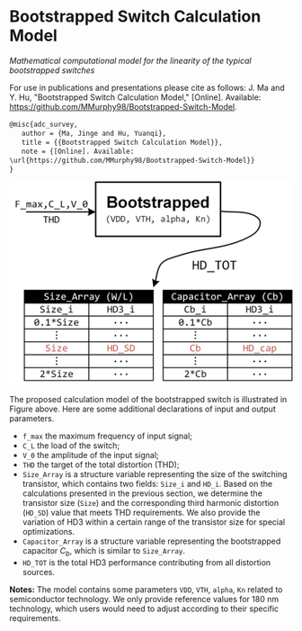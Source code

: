 # Bootstrapped Switch Calculation Model

*Mathematical computational model for the linearity of the typical bootstrapped switches*

For use in publications and presentations please cite as follows:
J. Ma and Y. Hu, "Bootstrapped Switch Calculation Model," [Online]. Available: https://github.com/MMurphy98/Bootstrapped-Switch-Model.

```
@misc{adc_survey,
   author = {Ma, Jinge and Hu, Yuanqi},
   title = {{Bootstrapped Switch Calculation Model}},
   note = {[Online]. Available: \url{https://github.com/MMurphy98/Bootstrapped-Switch-Model}}
}
```

<p align="center">
  <img src="./image/p1.png" alt="Description" width="600">
</p>

The proposed calculation model of the bootstrapped switch is illustrated in Figure above. Here are some additional declarations of input and output parameters.

- `f_max` the maximum frequency of input signal;
- `C_L` the load of the switch;
- `V_0` the amplitude of the input signal;
- `THD` the target of the total distortion (THD);
- `Size_Array` is a structure variable representing the size of the switching transistor, which contains two fields: `Size_i` and `HD_i`. Based on the calculations presented in the previous section, we determine the transistor size (`Size`) and the corresponding third harmonic distortion (`HD_SD`) value that meets THD requirements. We also provide the variation of HD3 within a certain range of the transistor size for special optimizations.
- `Capacitor_Array` is a structure variable representing the bootstrapped capacitor $C_b$, which is similar to `Size_Array`.
- `HD_TOT` is the total HD3 performance contributing from all distortion sources.

**Notes:** The model contains some parameters `VDD`, `VTH`, `alpha`, `Kn` related to semiconductor technology. We only provide reference values for 180 nm technology, which users would need to adjust according to their specific requirements.
    